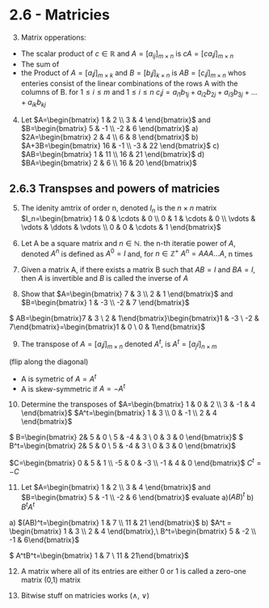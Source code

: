 # 2.6 - Matricies

3. Matrix opperations:
- The scalar product of $c\in\mathbb{R}$ and $A=[a_{ij}]_{m\times n}$ is $cA=[ca_ij]_{m\times n}$
- The sum of 
- the Product of $A=[a_ij]_{m\times k}$ and $B=[b_ij]_{k\times n}$ is $AB=[c_ij]_{m\times n}$
whos enteries consist of the linear combinations of the rows A with the columns of B. for $1\leq i\leq m$ and $1\leq i\leq n$
$c_ij=a_{i1}b_{1j}+a_{i2}b_{2j}+a_{i3}b_{3j}+...+a_{ik}b_{kj}$

4. Let $A=\begin{bmatrix} 1 & 2 \\ 3 & 4 \end{bmatrix}$ and $B=\begin{bmatrix} 5 & -1 \\ -2 & 6 \end{bmatrix}$
a) $2A=\begin{bmatrix} 2 & 4 \\ 6 & 8 \end{bmatrix}$
b) $A+3B=\begin{bmatrix} 16 & -1 \\ -3 & 22 \end{bmatrix}$
c) $AB=\begin{bmatrix} 1 & 11 \\ 16 & 21 \end{bmatrix}$
d) $BA=\begin{bmatrix} 2 & 6 \\ 16 & 20 \end{bmatrix}$

## 2.6.3 Transpses and powers of matricies 

5. The idenity amtrix of order n, denoted $I_n$ is the $n\times n$ matrix 
$I_n=\begin{bmatrix} 1 & 0 & \cdots & 0 \\ 0 & 1 & \cdots & 0 \\ \vdots & \vdots & \ddots & \vdots \\ 0 & 0 & \cdots & 1 \end{bmatrix}$

6. Let A be a square matrix and $n\in\mathbb{N}$. the n-th iteratie power of $A$, denoted $A^n$ is defined as $A^0=I$ and, for $n\in\mathbb{Z}^+$
$A^n=A A A ... A$, n times

7. Given a matrix A, if there exists a matrix B such that $AB=I$ and $BA=I$, then $A$ is invertible and $B$ is called the inverse of $A$

8. Show that $A=\begin{bmatrix} 7 & 3 \\ 2 & 1 \end{bmatrix}$ and $B=\begin{bmatrix} 1 & -3 \\ -2 & 7 \end{bmatrix}$

$ AB=\begin{bmatrix}7 & 3 \\ 2 & 1\end{bmatrix}\begin{bmatrix}1 & -3 \\ -2 & 7\end{bmatrix}=\begin{bmatrix}1 & 0 \\ 0 & 1\end{bmatrix}$

9. The transpose of $A=[a_ij]_{m\times n}$ denoted $A^t$, is $A^t=[a_ji]_{n\times m}$ 

(flip along the diagonal)

- A is symetric of $A=A^t$
- A is skew-symmetric if $A=-A^t$

10. Determine the transposes of 
$A=\begin{bmatrix} 1 & 0 & 2 \\ 3 & -1 & 4 \end{bmatrix}$
$A^t=\begin{bmatrix} 1 & 3 \\ 0 & -1 \\ 2 & 4 \end{bmatrix}$

$ B=\begin{bmatrix} 2& 5 & 0 \\ 5 & -4 & 3 \\ 0 & 3 & 0 \end{bmatrix}$
$ B^t=\begin{bmatrix} 2& 5 & 0 \\ 5 & -4 & 3 \\ 0 & 3 & 0 \end{bmatrix}$

$C=\begin{bmatrix} 0 & 5 & 1 \\ -5 & 0 & -3 \\ -1 & 4 & 0 \end{bmatrix}$
$C^t=-C$

11. Let $A=\begin{bmatrix} 1 & 2 \\ 3 & 4 \end{bmatrix}$ and $B=\begin{bmatrix} 5 & -1 \\ -2 & 6 \end{bmatrix}$
evaluate a)$(AB)^t$ b) $B^tA^t$

a)
$(AB)^t=\begin{bmatrix} 1 & 7 \\ 11 & 21 \end{bmatrix}$
b)
$A^t = \begin{bmatrix} 1 & 3 \\ 2 & 4 \end{bmatrix},\ B^t=\begin{bmatrix} 5 & -2 \\ -1 & 6\end{bmatrix}$

$ A^tB^t=\begin{bmatrix} 1 & 7 \\ 11 & 21\end{bmatrix}$

12. A matrix where all of its entries are either 0 or 1 is called a zero-one matrix (0,1) matrix

13. Bitwise stuff on matricies works ($\land,\ \lor$)

